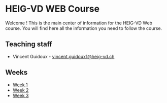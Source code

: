 # HEIG-VD WEB Course

Welcome ! This is the main center of information for the HEIG-VD Web course. You will find here all the information you need to follow the course.

## Teaching staff

 - Vincent Guidoux - vincent.guidoux1@heig-vd.ch

## Weeks

- [Week 1](./weeks/week-1.md)
- [Week 2](./weeks/week-2.md)
- [Week 3](./weeks/week-3.md)
<!-- - [Week 4](./weeks/week-4.md) -->
<!-- - [Week 5](./weeks/week-5.md) -->
<!-- - [Week 6](./weeks/week-6.md) -->
<!-- - [Week 7](./weeks/week-7.md) -->
<!-- - [Week 8](./weeks/week-8.md) -->
<!-- - [Week 9](./weeks/week-9.md) -->
<!-- - [Week 10](./weeks/week-10.md) -->
<!-- - [Week 11](./weeks/week-11.md) -->
<!-- - [Week 12](./weeks/week-12.md) -->
<!-- - [Week 13](./weeks/week-13.md) -->
<!-- - [Week 14](./weeks/week-14.md) -->
<!-- - [Week 15](./weeks/week-15.md) -->
<!-- - [Week 16](./weeks/week-16.md) -->
